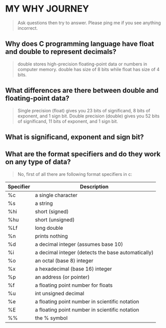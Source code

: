 # MY WHY JOURNEY

> Ask questions then try to answer. Please ping me if you see anything incorrect. 

## Why does C programming language have float and double to represent decimals?

> double stores high-precision floating-point data or numbers in computer memory. double has size of 8 bits while float has size of 4 bits.

## What differences are there between double and floating-point data?

> Single precision (float) gives you 23 bits of significand, 8 bits of exponent, and 1 sign bit.
> Double precision (double) gives you 52 bits of significand, 11 bits of exponent, and 1 sign bit.

## What is significand, exponent and sign bit?

## What are the format specifiers and do they work on any type of data?

> No, first of all there are following format specifiers in c:

| Specifier   | Description |
| ----------- | ----------- |
| %c      | a single character       |
| %s   | a string        |
| %hi   | short (signed)        |
| %hu   | short (unsigned)        |
| %Lf   | long double        |
| %n   | prints nothing        |
| %d   | a decimal integer (assumes base 10)        |
| %i   | a decimal integer (detects the base automatically)        |
| %o   | an octal (base 8) integer        |
| %x   | a hexadecimal (base 16) integer        |
| %p   | an address (or pointer)        |
| %f   | a floating point number for floats        |
| %u   | int unsigned decimal        |
| %e   | a floating point number in scientific notation        |
| %E   | a floating point number in scientific notation        |
| %%   | the % symbol        |
